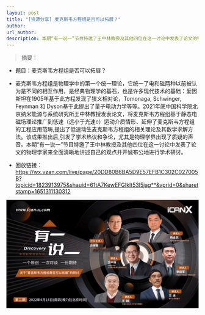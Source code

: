 ```yaml
---
layout: post
title: "[资源分享] 麦克斯韦方程组是否可以拓展？"
author: 
url_author: 
description: 本期“有一说一”节目特邀了王中林教授及其他四位在这一讨论中发表了论文的物理学家来全面清晰地讲述自己的观点并开诚布公地进行学术研讨。
---
```


> 摘要：

- 题目：麦克斯韦方程组是否可以拓展？

- 麦克斯韦方程组是物理学中的第一个统一理论，它统一了电和磁两种以前被认为是不同的相互作用，是经典物理学的基石，也是许多现代技术的基础：爱因斯坦在1905年基于此方程发现了狭义相对论，Tomonaga, Schwinger, Feynman 和 Dyson基于此提出了量子电动力学等等。2021年底中国科学院北京纳米能源与系统研究所王中林教授发表论文，将麦克斯韦方程组基于静态电磁场理论推广到低速（远小于光速c）运动介质情形、延伸了麦克斯韦方程组的工程应用范畴,提出了低速动生麦克斯韦方程组的相关理论及其数学求解方法。该成果推出后,引发了学术热议和争论，尤其是物理学界出现了质疑的声音。本期“有一说一”节目特邀了王中林教授及其他四位在这一讨论中发表了论文的物理学家来全面清晰地讲述自己的观点并开诚布公地进行学术研讨。

- 回放链接：https://wx.vzan.com/live/page/20DD80B6BA5D9E57EFB1C302C027005B?topicid=1823913975&shauid=61tA7KewEFGIklt53l5jag**&vprid=0&sharetstamp=1651311130312

<p style="text-align:center;" >
<img src="/lab_images/blogs/icanx.png" style=" width:600px;"><b></b>
</p>